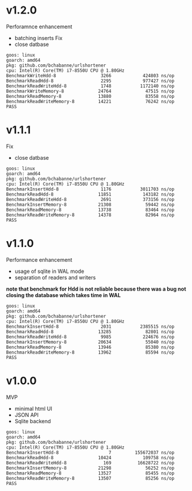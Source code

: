 # v1.2.0

Perforamnce enhancement
- batching inserts
Fix
- close datbase

```
goos: linux
goarch: amd64
pkg: github.com/bchabanne/urlshortener
cpu: Intel(R) Core(TM) i7-8550U CPU @ 1.80GHz
BenchmarkWriteHdd-8                 3266            424803 ns/op
BenchmarkReadHdd-8                  2295            977427 ns/op
BenchmarkReadWriteHdd-8             1748           1172140 ns/op
BenchmarkWriteMemory-8             24764             47515 ns/op
BenchmarkReadMemory-8              13880             83558 ns/op
BenchmarkReadWriteMemory-8         14221             76242 ns/op
PASS
```

# v1.1.1
Fix
- close datbase

```
goos: linux
goarch: amd64
pkg: github.com/bchabanne/urlshortener
cpu: Intel(R) Core(TM) i7-8550U CPU @ 1.80GHz
BenchmarkInsertHdd-8                1176           3011703 ns/op
BenchmarkReadHdd-8                 11851            143182 ns/op
BenchmarkReadWriteHdd-8             2691            373156 ns/op
BenchmarkInsertMemory-8            21308             59442 ns/op
BenchmarkReadMemory-8              13738             83464 ns/op
BenchmarkReadWriteMemory-8         14378             82964 ns/op
PASS
```

# v1.1.0

Performance enhancement
- usage of sqlite in WAL mode
- separation of readers and writers

**note that benchmark for Hdd is not reliable because there was a bug not closing the database which takes time in WAL**

```
goos: linux
goarch: amd64
pkg: github.com/bchabanne/urlshortener
cpu: Intel(R) Core(TM) i7-8550U CPU @ 1.80GHz
BenchmarkInsertHdd-8                2031           2385515 ns/op
BenchmarkReadHdd-8                 13285             82801 ns/op
BenchmarkReadWriteHdd-8             9985            224676 ns/op
BenchmarkInsertMemory-8            20634             55040 ns/op
BenchmarkReadMemory-8              13946             85380 ns/op
BenchmarkReadWriteMemory-8         13962             85594 ns/op
PASS
```

# v1.0.0

MVP
- minimal html UI
- JSON API
- Sqlite backend

```
goos: linux
goarch: amd64
pkg: github.com/bchabanne/urlshortener
cpu: Intel(R) Core(TM) i7-8550U CPU @ 1.80GHz
BenchmarkInsertHdd-8                   7         155672037 ns/op
BenchmarkReadHdd-8                 10424            109758 ns/op
BenchmarkReadWriteHdd-8              169          16628722 ns/op
BenchmarkInsertMemory-8            21298             56252 ns/op
BenchmarkReadMemory-8              13527             85455 ns/op
BenchmarkReadWriteMemory-8         13507             85256 ns/op
PASS
```

